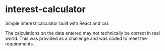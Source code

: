 # interest-calculator
Simple interest calculator built with React and css

The calculations on the data entered may not technically be correct in real world.
This was provided as a challenge and was coded to meet the requirements.
